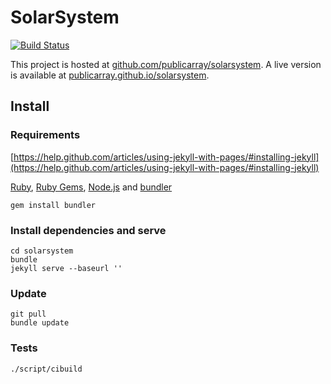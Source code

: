 # SolarSystem
[![Build Status](https://travis-ci.org/publicarray/solarsystem.svg?branch=gh-pages)](https://travis-ci.org/publicarray/solarsystem)

This project is hosted at [github.com/publicarray/solarsystem](https://github.com/publicarray/solarsystem). A live version is available at [publicarray.github.io/solarsystem](https://publicarray.github.io/solarsystem/).

## Install
### Requirements
[https://help.github.com/articles/using-jekyll-with-pages/#installing-jekyll](https://help.github.com/articles/using-jekyll-with-pages/#installing-jekyll)

[Ruby](https://www.ruby-lang.org/), [Ruby Gems](https://rubygems.org), [Node.js](https://nodejs.org/) and [bundler](http://bundler.io)

```
gem install bundler
```

### Install dependencies and serve

```
cd solarsystem
bundle
jekyll serve --baseurl ''
```

### Update

```
git pull
bundle update
```

### Tests

```
./script/cibuild
```
